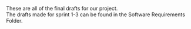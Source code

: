 These are all of the final drafts for our project.  
The drafts made for sprint 1-3 can be found in the Software Requirements Folder.
